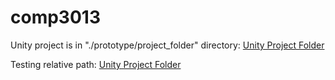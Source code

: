 # comp3013
Unity project is in "./prototype/project_folder" directory: [Unity Project Folder](https://github.com/Ozzy-King/comp3013/tree/main/prototype/project_folder)

Testing relative path: [Unity Project Folder](prototype/project_folder)